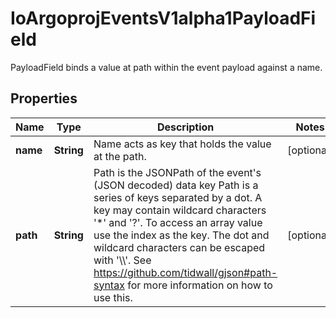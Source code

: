 

# IoArgoprojEventsV1alpha1PayloadField

PayloadField binds a value at path within the event payload against a name.

## Properties

Name | Type | Description | Notes
------------ | ------------- | ------------- | -------------
**name** | **String** | Name acts as key that holds the value at the path. |  [optional]
**path** | **String** | Path is the JSONPath of the event&#39;s (JSON decoded) data key Path is a series of keys separated by a dot. A key may contain wildcard characters &#39;*&#39; and &#39;?&#39;. To access an array value use the index as the key. The dot and wildcard characters can be escaped with &#39;\\\\&#39;. See https://github.com/tidwall/gjson#path-syntax for more information on how to use this. |  [optional]



